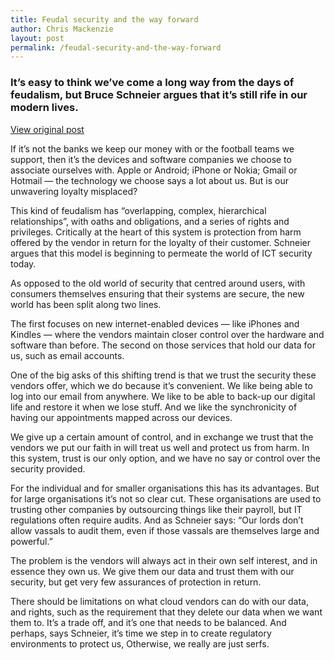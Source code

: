 ```yaml
---
title: Feudal security and the way forward
author: Chris Mackenzie
layout: post
permalink: /feudal-security-and-the-way-forward
---
```


### It’s easy to think we’ve come a long way from the days of feudalism, but Bruce Schneier argues that it’s still rife in our modern lives.

<div class="download-box">
    <a href="//letstalk.globalservices.bt.com/en/security/2013/02/feudal-security-and-the-way-forward" target="_blank">View original post</a>
</div>

If it’s not the banks we keep our money with or the football teams we support, then it’s the devices and software companies we choose to associate ourselves with. Apple or Android; iPhone or Nokia; Gmail or Hotmail — the technology we choose says a lot about us. But is our unwavering loyalty misplaced?

This kind of feudalism has “overlapping, complex, hierarchical relationships”, with oaths and obligations, and a series of rights and privileges. Critically at the heart of this system is protection from harm offered by the vendor in return for the loyalty of their customer. Schneier argues that this model is beginning to permeate the world of ICT security today.

As opposed to the old world of security that centred around users, with consumers themselves ensuring that their systems are secure, the new world has been split along two lines.

The first focuses on new internet-enabled devices — like iPhones and Kindles — where the vendors maintain closer control over the hardware and software than before. The second on those services that hold our data for us, such as email accounts.

One of the big asks of this shifting trend is that we trust the security these vendors offer, which we do because it’s convenient. We like being able to log into our email from anywhere. We like to be able to back-up our digital life and restore it when we lose stuff. And we like the synchronicity of having our appointments mapped across our devices.

We give up a certain amount of control, and in exchange we trust that the vendors we put our faith in will treat us well and protect us from harm. In this system, trust is our only option, and we have no say or control over the security provided.

For the individual and for smaller organisations this has its advantages. But for large organisations it’s not so clear cut. These organisations are used to trusting other companies by outsourcing things like their payroll, but IT regulations often require audits. And as Schneier says: “Our lords don’t allow vassals to audit them, even if those vassals are themselves large and powerful.”

The problem is the vendors will always act in their own self interest, and in essence they own us. We give them our data and trust them with our security, but get very few assurances of protection in return.

There should be limitations on what cloud vendors can do with our data, and rights, such as the requirement that they delete our data when we want them to. It’s a trade off, and it’s one that needs to be balanced. And perhaps, says Schneier, it’s time we step in to create regulatory environments to protect us, Otherwise, we really are just serfs.
